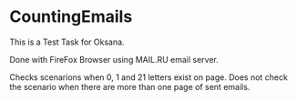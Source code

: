 # CountingEmails
This is a Test Task for Oksana.

Done with FireFox Browser using MAIL.RU email server.

Checks scenarions when 0, 1 and 21 letters exist on page.
Does not check the scenario when there are more than one page of sent emails.

